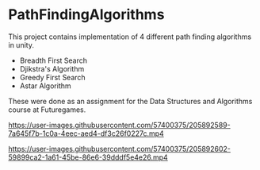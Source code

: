 # PathFindingAlgorithms

 This project contains implementation of 4 different path finding algorithms in unity.
 - Breadth First Search
 - Djikstra's Algorithm
 - Greedy First Search
 - Astar Algorithm
 
These were done as an assignment for the Data Structures and Algorithms course at Futuregames. 

https://user-images.githubusercontent.com/57400375/205892589-7a645f7b-1c0a-4eec-aed4-df3c26f0227c.mp4

https://user-images.githubusercontent.com/57400375/205892602-59899ca2-1a61-45be-86e6-39dddf5e4e26.mp4

